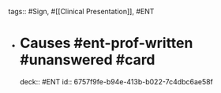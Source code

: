 tags:: #Sign, #[[Clinical Presentation]], #ENT

- # Causes #ent-prof-written #unanswered #card
  deck:: #ENT
  id:: 6757f9fe-b94e-413b-b022-7c4dbc6ae58f